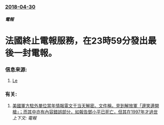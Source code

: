 ### [2018-04-30](/news/2018/04/30/index.md)

##### 電報
# 法國終止電報服務，在23時59分發出最後一封電報。 




### 信息来源:

1. [Le](http://www.lefigaro.fr/societes/2018/05/02/20005-20180502ARTFIG00150-orange-envoie-le-dernier-telegramme-francais-de-l-histoire.php)

### 有关:

1. [ 美國軍方駐外單位當年情報電文于当天解密。文件稱，見到解放軍「邊笑邊開槍」；而其中亦有內容錯誤部分，如報告鄧小平已死亡，但其在1997年才過世 ](/news/2014/06/1/美國軍方駐外單位當年情報電文于当天解密-文件稱-見到解放軍-邊笑邊開槍-而其中亦有內容錯誤部分-如報告鄧小平已死亡.md) _上下文: 電報_
